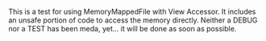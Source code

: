 This is a test for using MemoryMappedFile with View Accessor.
It includes an unsafe portion of code to access the memory directly.
Neither a DEBUG nor a TEST has been meda, yet... it will be done as soon as possible.

